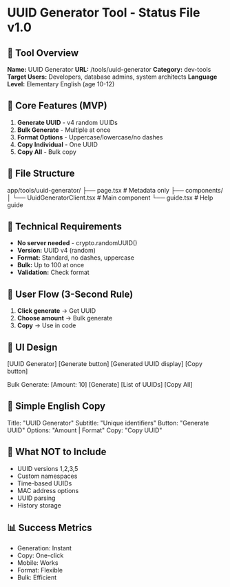 # UUID Generator Tool - Status File v1.0

## 📌 Tool Overview
**Name:** UUID Generator
**URL:** /tools/uuid-generator
**Category:** dev-tools
**Target Users:** Developers, database admins, system architects
**Language Level:** Elementary English (age 10-12)

## 🎯 Core Features (MVP)
1. **Generate UUID** - v4 random UUIDs
2. **Bulk Generate** - Multiple at once
3. **Format Options** - Uppercase/lowercase/no dashes
4. **Copy Individual** - One UUID
5. **Copy All** - Bulk copy

## 📁 File Structure
app/tools/uuid-generator/
├── page.tsx                    # Metadata only
├── components/
│   └── UuidGeneratorClient.tsx # Main component
└── guide.tsx                   # Help guide

## 🔧 Technical Requirements
- **No server needed** - crypto.randomUUID()
- **Version:** UUID v4 (random)
- **Format:** Standard, no dashes, uppercase
- **Bulk:** Up to 100 at once
- **Validation:** Check format

## 💭 User Flow (3-Second Rule)
1. **Click generate** → Get UUID
2. **Choose amount** → Bulk generate
3. **Copy** → Use in code

## 🎨 UI Design
[UUID Generator]
[Generate button]
[Generated UUID display]
[Copy button]

Bulk Generate:
[Amount: 10] [Generate]
[List of UUIDs]
[Copy All]

## 📝 Simple English Copy
Title: "UUID Generator"
Subtitle: "Unique identifiers"
Button: "Generate UUID"
Options: "Amount | Format"
Copy: "Copy UUID"

## 🚫 What NOT to Include
- UUID versions 1,2,3,5
- Custom namespaces
- Time-based UUIDs
- MAC address options
- UUID parsing
- History storage

## 📊 Success Metrics
- Generation: Instant
- Copy: One-click
- Mobile: Works
- Format: Flexible
- Bulk: Efficient